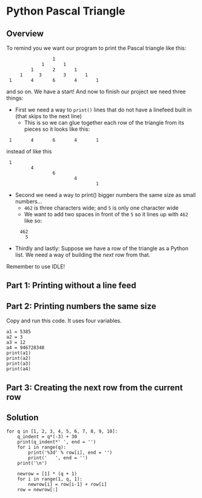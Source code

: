 # Python Pascal Triangle

## Overview

To remind you we want our program to print the Pascal triangle like this:

```
                 1
             1       1
         1       2       1
     1      3        3       1
 1       4       6       4       1
```

and so on. We have a start! And now to finish our project we need three things:

- First we need a way to `print()` lines that do not have a linefeed built in (that skips to the next line)
  - This is so we can glue together each row of the triangle from its pieces so it looks like this:

```
 1       4       6       4       1
```

instead of like this

```
 1
         4
                 6  
                         4
                                 1
```

- Second we need a way to print() bigger numbers the same size as small numbers...
  - `462` is three characters wide; and `5` is only one character wide
  - We want to add two spaces in front of the `5` so it lines up with `462` like so:

```  
     462
       5
```
  
- Thirdly and lastly: Suppose we have a row of the triangle as a Python list. We need a way of building the *next* row from that.

Remember to use IDLE!

## Part 1: Printing without a line feed

## Part 2: Printing numbers the same size

Copy and run this code. It uses four variables.

```
a1 = 5385
a2 = 3
a3 = 12
a4 = 946728348
print(a1)
print(a2)
print(a3)
print(a4)
```

## Part 3: Creating the next row from the current row

## Solution

```
for q in [1, 2, 3, 4, 5, 6, 7, 8, 9, 10]:
    q_indent = q*(-3) + 30
    print(q_indent*' ', end = '')
    for i in range(q):
        print('%3d' % row[i], end = '')
        print('   ', end = '')
    print('\n')
    
    newrow = [1] * (q + 1)
    for i in range(1, q, 1):
        newrow[i] = row[i-1] + row[i]
    row = newrow[:]
```

